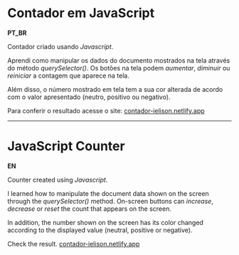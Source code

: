 # Contador em JavaScript

**PT_BR**

Contador criado usando *Javascript*. 

Aprendi como manipular os dados do documento mostrados na tela através do método *querySelector()*. Os botões na tela podem *aumentar*, *diminuir* ou *reiniciar* a contagem que aparece na tela.

Além disso, o número mostrado em tela tem a sua cor alterada de acordo com o valor apresentado (neutro, positivo ou negativo).

Para conferir o resultado acesse o site:
[contador-ielison.netlify.app](https://contador-ielison.netlify.app/)

______

# JavaScript Counter

**EN**

Counter created using *Javascript*.

I learned how to manipulate the document data shown on the screen through the *querySelector()* method. On-screen buttons can *increase*, *decrease* or *reset* the count that appears on the screen.

In addition, the number shown on the screen has its color changed according to the displayed value (neutral, positive or negative).

Check the result.
[contador-ielison.netlify.app](https://contador-ielison.netlify.app/)